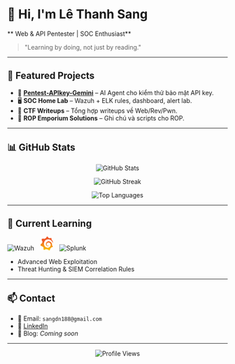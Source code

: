 # 👋 Hi, I'm **Lê Thanh Sang**

** Web & API Pentester | SOC Enthusiast**

> "Learning by doing, not just by reading."

---

## 🚀 Featured Projects

* 🔐 **[Pentest-APIkey-Gemini](https://github.com/lethanhsang188/Pentest-APIkey-Gemini)** – AI Agent cho kiểm thử bảo mật API key.
* 🖥️ **SOC Home Lab** – Wazuh + ELK rules, dashboard, alert lab.
* 🧩 **CTF Writeups** – Tổng hợp writeups về Web/Rev/Pwn.
* 🧠 **ROP Emporium Solutions** – Ghi chú và scripts cho ROP.

---

## 📊 GitHub Stats

<p align="center">
  <img src="https://github-readme-stats.vercel.app/api?username=lethanhsang188&show_icons=true&theme=radical" alt="GitHub Stats" />
</p>

<p align="center">
  <img src="https://github-readme-streak-stats.herokuapp.com/?user=lethanhsang188&theme=radical" alt="GitHub Streak" />
</p>

<p align="center">
  <img src="https://github-readme-stats.vercel.app/api/top-langs/?username=lethanhsang188&layout=compact&theme=radical" alt="Top Languages" />
</p>

---

## 🌱 Current Learning

<p align="left">
  <img src="https://raw.githubusercontent.com/wazuh/wazuh/master/logos/wazuh-icon-color.png" alt="Wazuh" width="30" style="margin-right:10px;"/>
  <img src="https://raw.githubusercontent.com/grafana/grafana/main/public/img/grafana_icon.svg" alt="ELK Stack" width="30" style="margin-right:10px;"/>
  <img src="https://raw.githubusercontent.com/gilbarbara/logos/master/logos/splunk.svg" alt="Splunk" width="60" style="margin-right:10px;"/>
</p>

* Advanced Web Exploitation  
* Threat Hunting & SIEM Correlation Rules  

---

## 📫 Contact

* 📧 Email: `sangdn188@gmail.com`
* 💼 [LinkedIn](https://www.linkedin.com/in/l%C3%AA-thanh-sang-439400319/)
* 📝 Blog: *Coming soon*

---

<p align="center">
  <img src="https://komarev.com/ghpvc/?username=lethanhsang188&color=blue" alt="Profile Views" />
</p>
